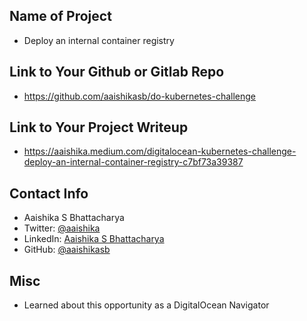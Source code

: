 ## Name of Project 
* Deploy an internal container registry
 
## Link to Your Github or Gitlab Repo
* https://github.com/aaishikasb/do-kubernetes-challenge

## Link to Your Project Writeup
* https://aaishika.medium.com/digitalocean-kubernetes-challenge-deploy-an-internal-container-registry-c7bf73a39387

## Contact Info
* Aaishika S Bhattacharya
* Twitter: [@aaishika](https://www.twitter.com/aaishika)
* LinkedIn: [Aaishika S Bhattacharya](https://www.linkedin.com/in/aaishika)
* GitHub: [@aaishikasb](https://www.github.com/aaishika)

## Misc 
* Learned about this opportunity as a DigitalOcean Navigator
